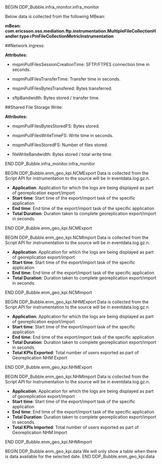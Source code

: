 BEGIN DDP_Bubble.infra_monitor.infra_monitor

Below  data is collected from the following MBean:


**mBean: com.ericsson.oss.mediation.ftp.instrumentation.MultipleFileCollectionHandler:type=PmFileCollectionMetricInstrumentation**

##Network ingress:

**Attributes:**

- mspmPullFilesSessionCreationTime: SFTP/FTPES connection time in seconds.

- mspmPullFilesTransferTime: Transfer time in seconds.

- mspmPullFilesBytesTransfered: Bytes transferred.

- sftpBandwidth: Bytes stored /  transfer time.



##Shared File Storage Write:

**Attributes:**

- mspmPullFilesBytesStoredFS: Bytes stored.

- mspmPullFilesWriteTimeFS: Write time in seconds.

- mspmPullFilesStoredFS: Number of files stored.

- fileWriteBandwidth: Bytes stored / total write time.

END DDP_Bubble.infra_monitor.infra_monitor

BEGIN DDP_Bubble.enm_geo_kpi.NCMExport
Data is collected from the Script API for instrumentation to the source will be in eventdata.log.gz.n.

- **Application**: Application for which the logs are being displayed as part of georeplication export/import
- **Start time**: Start time of the export/import task of the specific application
- **End time**: End time of the export/import task of the specific application
- **Total Duration**: Duration taken to complete georeplication export/import in seconds.

END DDP_Bubble.enm_geo_kpi.NCMExport

BEGIN DDP_Bubble.enm_geo_kpi.NCMImport
Data is collected from the Script API for instrumentation to the source will be in eventdata.log.gz.n.

- **Application**: Application for which the logs are being displayed as part of georeplication export/import
- **Start time**: Start time of the export/import task of the specific application
- **End time**: End time of the export/import task of the specific application
- **Total Duration**: Duration taken to complete georeplication export/import in seconds.

END DDP_Bubble.enm_geo_kpi.NCMImport

BEGIN DDP_Bubble.enm_geo_kpi.NHMExport
Data is collected from the Script API for instrumentation to the source will be in eventdata.log.gz.n.

- **Application**: Application for which the logs are being displayed as part of georeplication export/import
- **Start time**: Start time of the export/import task of the specific application
- **End time**: End time of the export/import task of the specific application
- **Total Duration**: Duration taken to complete georeplication export/import in seconds.
- **Total KPIs Exported**: Total number of users exported as part of Georeplication NHM Export

END DDP_Bubble.enm_geo_kpi.NHMExport

BEGIN DDP_Bubble.enm_geo_kpi.NHMImport
Data is collected from the Script API for instrumentation to the source will be in eventdata.log.gz.n.

- **Application**: Application for which the logs are being displayed as part of georeplication export/import
- **Start time**: Start time of the export/import task of the specific application
- **End time**: End time of the export/import task of the specific application
- **Total Duration**: Duration taken to complete georeplication export/import in seconds.
- **Total KPIs Imported**: Total number of users exported as part of Georeplication NHM Import

END DDP_Bubble.enm_geo_kpi.NHMImport

BEGIN DDP_Bubble.enm_geo_kpi.data
We will only show a table when there is data available for the selected date.
END DDP_Bubble.enm_geo_kpi.data
